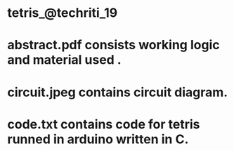 # tetris_@techriti_19 

# abstract.pdf consists working logic and material used . 
# circuit.jpeg contains circuit diagram.
# code.txt contains code for tetris runned in arduino written in C. 
